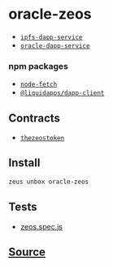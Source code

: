
oracle-zeos
====================









* [`ipfs-dapp-service`](ipfs-dapp-service.md)
* [`oracle-dapp-service`](oracle-dapp-service.md)
### npm packages
* [`node-fetch`](http://npmjs.com/package/node-fetch)
* [`@liquidapps/dapp-client`](http://npmjs.com/package/@liquidapps/dapp-client)

## Contracts
* [`thezeostoken`](https://github.com/liquidapps-io/zeus-sdk/tree/master/boxes/groups/oracles/oracle-zeos/contracts/eos/thezeostoken)
## Install
```bash
zeus unbox oracle-zeos
```












## Tests 
* [zeos.spec.js](https://github.com/liquidapps-io/zeus-sdk/tree/master/boxes/groups/oracles/oracle-zeos/test/zeos.spec.js)
## [Source](https://github.com/liquidapps-io/zeus-sdk/tree/master/boxes/groups/oracles/oracle-zeos)